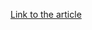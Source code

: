 [Link to the article](https://cybersecuritynews.com/darkcloud-an-advanced-stealer-malware-selling-via-telegram/)
